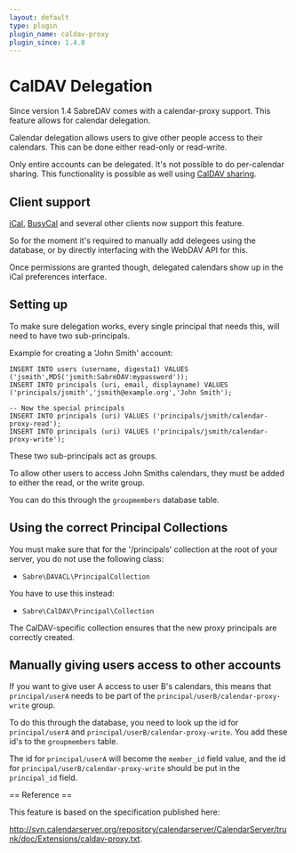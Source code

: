 ```yaml
---
layout: default
type: plugin
plugin_name: caldav-proxy
plugin_since: 1.4.0
---
```


CalDAV Delegation
=================

Since version 1.4 SabreDAV comes with a calendar-proxy support. This feature
allows for calendar delegation.

Calendar delegation allows users to give other people access to their
calendars. This can be done either read-only or read-write.

Only entire accounts can be delegated. It's not possible to do per-calendar
sharing. This functionality is possible as well using [CalDAV sharing](/dav/caldav-sharing).

Client support
--------------

[iCal](/dav/clients/ical), [BusyCal](/dav/clients/busycal) and several other
clients now support this feature.

So for the moment it's required to manually add delegees using the database,
or by directly interfacing with the WebDAV API for this.

Once permissions are granted though, delegated calendars show up in the iCal
preferences interface.

Setting up
----------

To make sure delegation works, every single principal that needs this, will
need to have two sub-principals.

Example for creating a 'John Smith' account:

    INSERT INTO users (username, digesta1) VALUES ('jsmith',MD5('jsmith:SabreDAV:mypassword'));
    INSERT INTO principals (uri, email, displayname) VALUES ('principals/jsmith','jsmith@example.org','John Smith');

    -- Now the special principals
    INSERT INTO principals (uri) VALUES ('principals/jsmith/calendar-proxy-read');
    INSERT INTO principals (uri) VALUES ('principals/jsmith/calendar-proxy-write');

These two sub-principals act as groups.

To allow other users to access John Smiths calendars, they must be added to
either the read, or the write group.

You can do this through the `groupmembers` database table.

Using the correct Principal Collections
---------------------------------------

You must make sure that for the '/principals' collection at the root of your
server, you do not use the following class:

  * `Sabre\DAVACL\PrincipalCollection`

You have to use this instead:

  * `Sabre\CalDAV\Principal\Collection`

The CalDAV-specific collection ensures that the new proxy principals are
correctly created.

Manually giving users access to other accounts
----------------------------------------------

If you want to give user A access to user B's calendars, this means that
`principal/userA` needs to be part of the
`principal/userB/calendar-proxy-write` group.

To do this through the database, you need to look up the id for
`principal/userA` and `principal/userB/calendar-proxy-write`. You add these
id's to the `groupmembers` table.

The id for `principal/userA` will become the `member_id` field value, and the
id for `principal/userB/calendar-proxy-write` should be put in the
`principal_id` field.

== Reference ==

This feature is based on the specification published here:

<http://svn.calendarserver.org/repository/calendarserver/CalendarServer/trunk/doc/Extensions/caldav-proxy.txt>.
